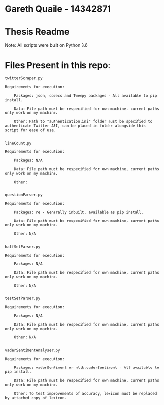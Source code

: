 # Gareth Quaile - 14342871

# Thesis Readme

Note: All scripts were built on Python 3.6

# Files Present in this repo:

	twitterScraper.py
  
	Requirements for execution:
  
		Packages: json, codecs and Tweepy packages - All available to pip install.
    
		Data: File path must be respecified for own machine, current paths only work on my machine.
    
		Other: Path to "authentication.ini" folder must be specified to authenticate Twitter API, can be placed in folder alongside this script for ease of use.


	lineCount.py
  
	Requirements for execution:
  
		Packages: N/A
    
		Data: File path must be respecified for own machine, current paths only work on my machine.
    
		Other:
    

	questionParser.py
  
	Requirements for execution:
  
		Packages: re - Generally inbuilt, available as pip install.
    
		Data: File path must be respecified for own machine, current paths only work on my machine.
    
		Other: N/A


	halfSetParser.py
  
	Requirements for execution:
  
		Packages: N/A
    
		Data: File path must be respecified for own machine, current paths only work on my machine.
    
		Other: N/A


	testSetParser.py
  
	Requirements for execution:
  
		Packages: N/A
    
		Data: File path must be respecified for own machine, current paths only work on my machine.
    
		Other: N/A
    

	vaderSentimentAnalyser.py
  
	Requirements for execution:
  
		Packages: vaderSentiment or nltk.vaderSentiment - All available to pip install.
    
		Data: File path must be respecified for own machine, current paths only work on my machine.
    
		Other: To test improvements of accuracy, lexicon must be replaced by attached copy of lexicon.
    
